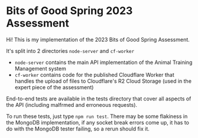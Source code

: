 # Bits of Good Spring 2023 Assessment

Hi! This is my implementation of the 2023 Bits of Good Spring Assessment.

It's split into 2 directories `node-server` and `cf-worker`

- `node-server` contains the main API implementation of the Animal Training Management system
- `cf-worker` contains code for the published Cloudflare Worker that handles the upload of files to Cloudflare's R2 Cloud Storage (used in the expert piece of the assessment)

End-to-end tests are available in the tests directory that cover all aspects of the API (including malfrmed and erroneous requests).

To run these tests, just type `npm run test`. There may be some flakiness in the MongoDB implementation, if any socket break errors come up, it has to do with the MongoDB tester failing, so a rerun should fix it.
